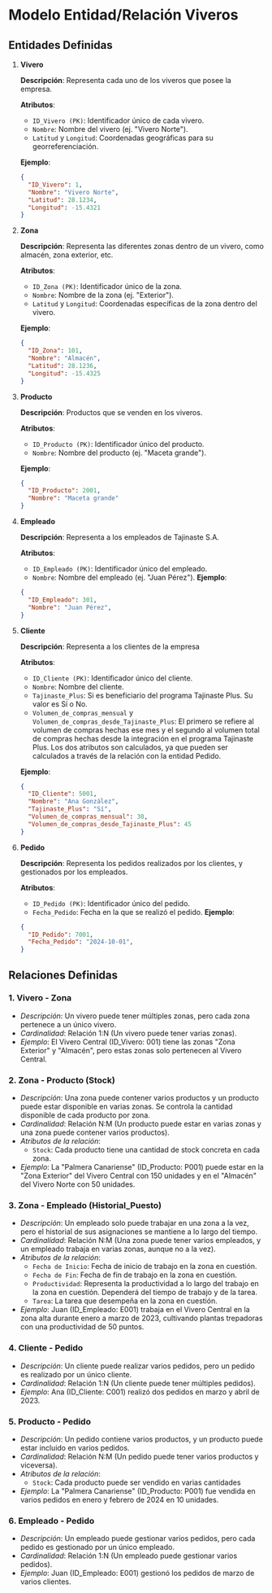 # Modelo Entidad/Relación Viveros

## Entidades Definidas

1. **Vivero**

    **Descripción**: Representa cada uno de los viveros que posee la empresa.

    **Atributos**:
    - `ID_Vivero (PK)`: Identificador único de cada vivero.
    - `Nombre`: Nombre del vivero (ej. "Vivero Norte").
    - `Latitud` y `Longitud`: Coordenadas geográficas para su georreferenciación.
    
    **Ejemplo**:
    ```json
    {
      "ID_Vivero": 1,
      "Nombre": "Vivero Norte",
      "Latitud": 28.1234,
      "Longitud": -15.4321
    }
    ```

2. **Zona**

    **Descripción**: Representa las diferentes zonas dentro de un vivero, como almacén, zona exterior, etc.

    **Atributos**:
    - `ID_Zona (PK)`: Identificador único de la zona.
    - `Nombre`: Nombre de la zona (ej. "Exterior").
    - `Latitud` y `Longitud`: Coordenadas específicas de la zona dentro del vivero.

    **Ejemplo**:

    ```json
    {
      "ID_Zona": 101,
      "Nombre": "Almacén",
      "Latitud": 28.1236,
      "Longitud": -15.4325
    }
    ```

3. **Producto**

    **Descripción**: Productos que se venden en los viveros.

    **Atributos**:
    - `ID_Producto (PK)`: Identificador único del producto.
    - `Nombre`: Nombre del producto (ej. "Maceta grande").

    **Ejemplo**:
    ```json
    {
      "ID_Producto": 2001,
      "Nombre": "Maceta grande"
    }
    ```

4. **Empleado**

    **Descripción**: Representa a los empleados de Tajinaste S.A.

    **Atributos**:
    - `ID_Empleado (PK)`: Identificador único del empleado.
    - `Nombre`: Nombre del empleado (ej. "Juan Pérez").
    **Ejemplo**:
    ```json
    {
      "ID_Empleado": 301,
      "Nombre": "Juan Pérez",
    }
    ```

5. **Cliente**

    **Descripción**: Representa a los clientes de la empresa

    **Atributos**:
    - `ID_Cliente (PK)`: Identificador único del cliente.
    - `Nombre`: Nombre del cliente.
    - `Tajinaste_Plus`: Si es beneficiario del programa Tajinaste Plus. Su valor es Sí o No.
    - `Volumen_de_compras_mensual` y `Volumen_de_compras_desde_Tajinaste_Plus`: El primero se refiere al volumen de compras hechas ese mes y el segundo al volumen total de compras hechas desde la integración en el programa Tajinaste Plus. Los dos atributos son calculados, ya que pueden ser calculados a través de la relación con la entidad Pedido.

    **Ejemplo**:
    ```json
    {
      "ID_Cliente": 5001,
      "Nombre": "Ana González",
      "Tajinaste_Plus": "Sí",
      "Volumen_de_compras_mensual": 30,
      "Volumen_de_compras_desde_Tajinaste_Plus": 45
    }
    ```

6. **Pedido**

    **Descripción**: Representa los pedidos realizados por los clientes, y gestionados por los empleados.

    **Atributos**:
    - `ID_Pedido (PK)`: Identificador único del pedido.
    - `Fecha_Pedido`: Fecha en la que se realizó el pedido.
    **Ejemplo**:
    ```json
    {
      "ID_Pedido": 7001,
      "Fecha_Pedido": "2024-10-01",
    }
    ```

## Relaciones Definidas

### 1. Vivero - Zona
- *Descripción*: Un vivero puede tener múltiples zonas, pero cada zona pertenece a un único vivero.
- *Cardinalidad*: Relación 1:N (Un vivero puede tener varias zonas).
- *Ejemplo*: El Vivero Central (ID_Vivero: 001) tiene las zonas "Zona Exterior" y "Almacén", pero estas zonas solo pertenecen al Vivero Central.

### 2. Zona - Producto (Stock)
- *Descripción*: Una zona puede contener varios productos y un producto puede estar disponible en varias zonas. Se controla la cantidad disponible de cada producto por zona.
- *Cardinalidad*: Relación N:M (Un producto puede estar en varias zonas y una zona puede contener varios productos).
- *Atributos de la relación*:
    - `Stock`: Cada producto tiene una cantidad de stock concreta en cada zona.
- *Ejemplo*: La "Palmera Canariense" (ID_Producto: P001) puede estar en la "Zona Exterior" del Vivero Central con 150 unidades y en el "Almacén" del Vivero Norte con 50 unidades.

### 3. Zona - Empleado (Historial_Puesto)
- *Descripción*: Un empleado solo puede trabajar en una zona a la vez, pero el historial de sus asignaciones se mantiene a lo largo del tiempo.
- *Cardinalidad*: Relación N:M (Una zona puede tener varios empleados, y un empleado trabaja en varias zonas, aunque no a la vez).
- *Atributos de la relación*:
    - `Fecha de Inicio`: Fecha de inicio de trabajo en la zona en cuestión.
    - `Fecha de Fin`: Fecha de fin de trabajo en la zona en cuestión.
    - `Productividad`: Representa la productividad a lo largo del trabajo en la zona en cuestión. Dependerá del tiempo de trabajo y de la tarea.
    - `Tarea`: La tarea que desempeña en la zona en cuestión.
- *Ejemplo*: Juan (ID_Empleado: E001) trabaja en el Vivero Central en la zona alta durante enero a marzo de 2023, cultivando plantas trepadoras con una productividad de 50 puntos.

### 4. Cliente - Pedido
- *Descripción*: Un cliente puede realizar varios pedidos, pero un pedido es realizado por un único cliente.
- *Cardinalidad*: Relación 1:N (Un cliente puede tener múltiples pedidos).
- *Ejemplo*: Ana (ID_Cliente: C001) realizó dos pedidos en marzo y abril de 2023.

### 5. Producto - Pedido
- *Descripción*: Un pedido contiene varios productos, y un producto puede estar incluido en varios pedidos.
- *Cardinalidad*: Relación N:M (Un pedido puede tener varios productos y viceversa).
- *Atributos de la relación*:
    - `Stock`: Cada producto puede ser vendido en varias cantidades
- *Ejemplo*: La "Palmera Canariense" (ID_Producto: P001) fue vendida en varios pedidos en enero y febrero de 2024 en 10 unidades.

### 6. Empleado - Pedido
- *Descripción*: Un empleado puede gestionar varios pedidos, pero cada pedido es gestionado por un único empleado.
- *Cardinalidad*: Relación 1:N (Un empleado puede gestionar varios pedidos).
- *Ejemplo*: Juan (ID_Empleado: E001) gestionó los pedidos de marzo de varios clientes.